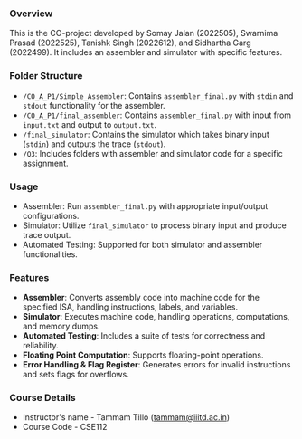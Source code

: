 ### Overview
This is the CO-project developed by Somay Jalan (2022505), Swarnima Prasad (2022525), Tanishk Singh (2022612), and Sidhartha Garg (2022499). It includes an assembler and simulator with specific features.

### Folder Structure
- `/CO_A_P1/Simple_Assembler`: Contains `assembler_final.py` with `stdin` and `stdout` functionality for the assembler.
- `/CO_A_P1/final_assembler`: Contains `assembler_final.py` with input from `input.txt` and output to `output.txt`.
- `/final_simulator`: Contains the simulator which takes binary input (`stdin`) and outputs the trace (`stdout`).
- `/Q3`: Includes folders with assembler and simulator code for a specific assignment.

### Usage
- Assembler: Run `assembler_final.py` with appropriate input/output configurations.
- Simulator: Utilize `final_simulator` to process binary input and produce trace output.
- Automated Testing: Supported for both simulator and assembler functionalities.

### Features
- **Assembler**: Converts assembly code into machine code for the specified ISA, handling instructions, labels, and variables.
- **Simulator**: Executes machine code, handling operations, computations, and memory dumps.
- **Automated Testing**: Includes a suite of tests for correctness and reliability.
- **Floating Point Computation**: Supports floating-point operations.
- **Error Handling & Flag Register**: Generates errors for invalid instructions and sets flags for overflows.

### Course Details
- Instructor's name - Tammam Tillo (tammam@iiitd.ac.in)
- Course Code - CSE112

